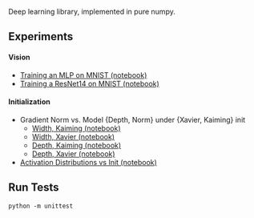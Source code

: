 Deep learning library, implemented in pure numpy.

## Experiments

#### Vision
* [Training an MLP on MNIST (notebook)](https://github.com/johnma2006/candle/blob/main/experiments/vision_experiments/1.0%20MLP%20on%20MNIST%20-%20AdamW.ipynb)
* [Training a ResNet14 on MNIST (notebook)](https://github.com/johnma2006/candle/blob/main/experiments/vision_experiments/2.0%20ResNet14%20on%20MNIST.ipynb)


#### Initialization
* Gradient Norm vs. Model {Depth, Norm} under {Xavier, Kaiming} init
  * [Width, Kaiming (notebook)](https://github.com/johnma2006/candle/blob/main/experiments/initialization_experiments/2.0%20Effect%20of%20Model%20Width%20on%20Gradient%20Norm%20-%20MLP%20with%20Kaiming%20Init.ipynb)
  * [Width, Xavier (notebook)](https://github.com/johnma2006/candle/blob/main/experiments/initialization_experiments/2.0%20Effect%20of%20Model%20Width%20on%20Gradient%20Norm%20-%20MLP%20with%20Kaiming%20Init.ipynb)
  * [Depth, Kaiming (notebook)](https://github.com/johnma2006/candle/blob/main/experiments/initialization_experiments/2.0%20Effect%20of%20Model%20Depth%20on%20Gradient%20Norm%20-%20MLP%20with%20Xavier%20Init.ipynb)
  * [Depth, Xavier (notebook)](https://github.com/johnma2006/candle/blob/main/experiments/initialization_experiments/2.0%20Effect%20of%20Model%20Depth%20on%20Gradient%20Norm%20-%20MLP%20with%20Xavier%20Init.ipynb)
* [Activation Distributions vs Init (notebook)](https://github.com/johnma2006/candle/blob/main/experiments/initialization_experiments/1.0%20Activation%20Distribution%20by%20Layer%20w.r.t%20Initialization.ipynb)

## Run Tests

`python -m unittest`

